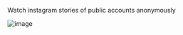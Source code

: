 Watch instagram stories of public accounts anonymously

![image](https://github.com/user-attachments/assets/3eb86b10-4265-4eb6-9ef1-00b01e91c3c3)
